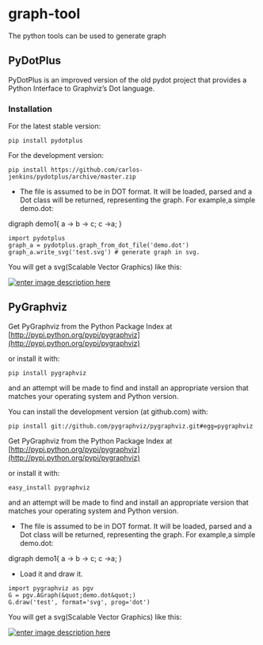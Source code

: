 # graph-tool


The python tools can be used to generate graph



## PyDotPlus


PyDotPlus is an improved version of the old pydot project that provides a Python Interface to Graphviz’s Dot language.

### Installation

For the latest stable version:

```
pip install pydotplus

```

For the development version:

```
pip install https://github.com/carlos-jenkins/pydotplus/archive/master.zip

```

- The file is assumed to be in DOT format. It will be loaded, parsed and a Dot class will be returned, representing the graph. For example,a simple demo.dot:

> 
<p>digraph demo1{
a -> b -> c;
c ->a;
}</p>


```
import pydotplus
graph_a = pydotplus.graph_from_dot_file('demo.dot')
graph_a.write_svg('test.svg') # generate graph in svg.

```

You will get a svg(Scalable Vector Graphics) like this:

[<img src="https://i.stack.imgur.com/Wz3LU.png" alt="enter image description here" />](https://i.stack.imgur.com/Wz3LU.png)



## PyGraphviz


Get PyGraphviz from the Python Package Index at [http://pypi.python.org/pypi/pygraphviz](http://pypi.python.org/pypi/pygraphviz)

or install it with:

`pip install pygraphviz`

and an attempt will be made to find and install an appropriate version that matches your operating system and Python version.

You can install the development version (at github.com) with:

`pip install git://github.com/pygraphviz/pygraphviz.git#egg=pygraphviz`

Get PyGraphviz from the Python Package Index at [http://pypi.python.org/pypi/pygraphviz](http://pypi.python.org/pypi/pygraphviz)

or install it with:

`easy_install pygraphviz`

and an attempt will be made to find and install an appropriate version that matches your operating system and Python version.

- The file is assumed to be in DOT format. It will be loaded, parsed and a Dot class will be returned, representing the graph. For example,a simple demo.dot:

> 
<p>digraph demo1{
a -> b -> c;
c ->a;
}</p>


- Load it and draw it.

```
import pygraphviz as pgv
G = pgv.AGraph(&quot;demo.dot&quot;)
G.draw('test', format='svg', prog='dot')

```

You will get a svg(Scalable Vector Graphics) like this:

[<img src="https://i.stack.imgur.com/Wz3LU.png" alt="enter image description here" />](https://i.stack.imgur.com/Wz3LU.png)

